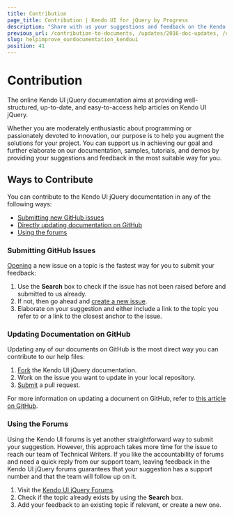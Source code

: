 ```yaml
---
title: Contribution
page_title: Contribution | Kendo UI for jQuery by Progress
description: "Share with us your suggestions and feedback on the Kendo UI jQuery documentation to make it even better."
previous_url: /contribution-to-documents, /updates/2016-doc-updates, /updates/2017-doc-updates, /updates/contribution-to-documents, /backwards-compatibility/contribution-to-documents
slug: helpimprove_ourdocumentation_kendoui
position: 41
---
```


# Contribution

The online Kendo UI jQuery documentation aims at providing well-structured, up-to-date, and easy-to-access help articles on Kendo UI jQuery.

Whether you are moderately enthusiastic about programming or passionately devoted to innovation, our purpose is to help you augment the solutions for your project. You can support us in achieving our goal and further elaborate on our documentation, samples, tutorials, and demos by providing your suggestions and feedback in the most suitable way for you.

## Ways to Contribute

You can contribute to the Kendo UI jQuery documentation in any of the following ways:

* [Submitting new GitHub issues](#submitting-github-issues)
* [Directly updating documentation on GitHub](#updating-documentation-on-github)
* [Using the forums](#using-the-forums)

### Submitting GitHub Issues

[Opening](https://github.com/telerik/kendo-ui-core/issues) a new issue on a topic is the fastest way for you to submit your feedback:

1. Use the **Search** box to check if the issue has not been raised before and submitted to us already.
1. If not, then go ahead and [create a new issue](https://help.github.com/articles/creating-an-issue/).
1. Elaborate on your suggestion and either include a link to the topic you refer to or a link to the closest anchor to the issue.

### Updating Documentation on GitHub

Updating any of our documents on GitHub is the most direct way you can contribute to our help files:

1. [Fork](https://help.github.com/articles/fork-a-repo/) the Kendo UI jQuery documentation.
1. Work on the issue you want to update in your local repository.
1. [Submit](https://help.github.com/articles/using-pull-requests/) a pull request.

For more information on updating a document on GitHub, refer to [this article on GitHub](https://github.com/telerik/kendo-ui-core/tree/master/docs#contributing).

### Using the Forums

Using the Kendo UI forums is yet another straightforward way to submit your suggestion. However, this approach takes more time for the issue to reach our team of Technical Writers. If you like the accountability of forums and need a quick reply from our support team, leaving feedback in the Kendo UI jQuery forums guarantees that your suggestion has a support number and that the team will follow up on it.

1. Visit the [Kendo UI jQuery Forums](https://www.telerik.com/forums/kendo-ui).
1. Check if the topic already exists by using the **Search** box.
1. Add your feedback to an existing topic if relevant, or create a new one.
